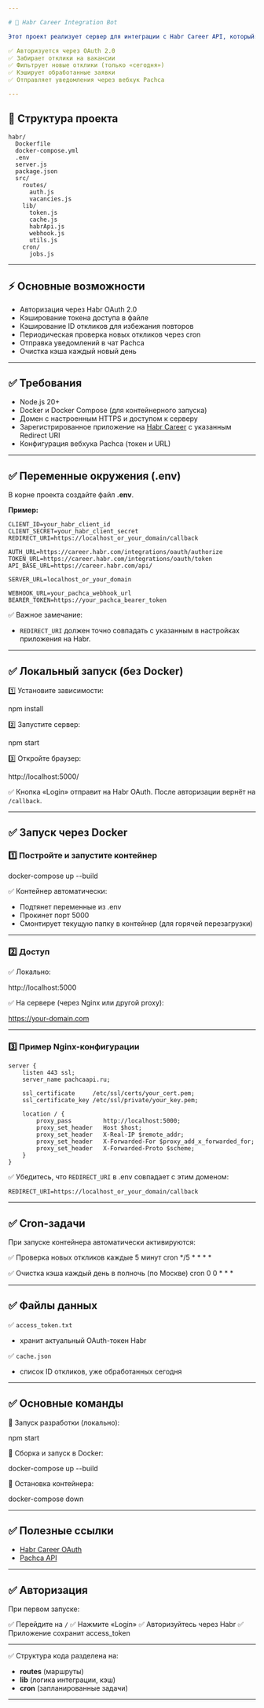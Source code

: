 ```yaml
---

# 📌 Habr Career Integration Bot

Этот проект реализует сервер для интеграции с Habr Career API, который:

✅ Авторизуется через OAuth 2.0
✅ Забирает отклики на вакансии
✅ Фильтрует новые отклики (только «сегодня»)
✅ Кэширует обработанные заявки
✅ Отправляет уведомления через вебхук Pachca

---
```


## 🚀 Структура проекта

```
habr/
  Dockerfile
  docker-compose.yml
  .env
  server.js
  package.json
  src/
    routes/
      auth.js
      vacancies.js
    lib/
      token.js
      cache.js
      habrApi.js
      webhook.js
      utils.js
    cron/
      jobs.js
```

---

## ⚡️ Основные возможности

* Авторизация через Habr OAuth 2.0
* Кэширование токена доступа в файле
* Кэширование ID откликов для избежания повторов
* Периодическая проверка новых откликов через cron
* Отправка уведомлений в чат Pachca
* Очистка кэша каждый новый день

---

## ✅ Требования

* Node.js 20+
* Docker и Docker Compose (для контейнерного запуска)
* Домен с настроенным HTTPS и доступом к серверу
* Зарегистрированное приложение на [Habr Career](https://career.habr.com) с указанным Redirect URI
* Конфигурация вебхука Pachca (токен и URL)

---

## ✅ Переменные окружения (.env)

В корне проекта создайте файл **.env**.

**Пример:**

```
CLIENT_ID=your_habr_client_id
CLIENT_SECRET=your_habr_client_secret
REDIRECT_URI=https://localhost_or_your_domain/callback

AUTH_URL=https://career.habr.com/integrations/oauth/authorize
TOKEN_URL=https://career.habr.com/integrations/oauth/token
API_BASE_URL=https://career.habr.com/api/

SERVER_URL=localhost_or_your_domain

WEBHOOK_URL=your_pachca_webhook_url
BEARER_TOKEN=https://your_pachca_bearer_token
```

✅ Важное замечание:

* `REDIRECT_URI` должен точно совпадать с указанным в настройках приложения на Habr.

---

## ✅ Локальный запуск (без Docker)

1️⃣ Установите зависимости:

npm install

2️⃣ Запустите сервер:

npm start

3️⃣ Откройте браузер:

http://localhost:5000/

✅ Кнопка «Login» отправит на Habr OAuth. После авторизации вернёт на `/callback`.

---

## ✅ Запуск через Docker

### 1️⃣ Постройте и запустите контейнер

docker-compose up --build

✅ Контейнер автоматически:

* Подтянет переменные из .env
* Прокинет порт 5000
* Смонтирует текущую папку в контейнер (для горячей перезагрузки)

---

### 2️⃣ Доступ

✅ Локально:

http://localhost:5000

✅ На сервере (через Nginx или другой proxy):

https://your-domain.com

---

### 3️⃣ Пример Nginx-конфигурации

```nginx
server {
    listen 443 ssl;
    server_name pachcaapi.ru;

    ssl_certificate     /etc/ssl/certs/your_cert.pem;
    ssl_certificate_key /etc/ssl/private/your_key.pem;

    location / {
        proxy_pass         http://localhost:5000;
        proxy_set_header   Host $host;
        proxy_set_header   X-Real-IP $remote_addr;
        proxy_set_header   X-Forwarded-For $proxy_add_x_forwarded_for;
        proxy_set_header   X-Forwarded-Proto $scheme;
    }
}
```

✅ Убедитесь, что `REDIRECT_URI` в .env совпадает с этим доменом:

```
REDIRECT_URI=https://localhost_or_your_domain/callback
```

---

## ✅ Cron-задачи

При запуске контейнера автоматически активируются:

✅ Проверка новых откликов каждые 5 минут
cron
*/5 * * * *

✅ Очистка кэша каждый день в полночь (по Москве)
cron
0 0 * * *

---

## ✅ Файлы данных

✅ `access_token.txt`

* хранит актуальный OAuth-токен Habr

✅ `cache.json`

* список ID откликов, уже обработанных сегодня

---

## ✅ Основные команды

🔹 Запуск разработки (локально):

npm start

🔹 Сборка и запуск в Docker:

docker-compose up --build

🔹 Остановка контейнера:

docker-compose down

---

## ✅ Полезные ссылки

* [Habr Career OAuth](https://career.habr.com/integrations)
* [Pachca API](https://api.pachca.com)

---

## ✅ Авторизация

При первом запуске:

✅ Перейдите на `/`
✅ Нажмите «Login»
✅ Авторизуйтесь через Habr
✅ Приложение сохранит access_token

---

✅ Структура кода разделена на:

* **routes** (маршруты)
* **lib** (логика интеграции, кэш)
* **cron** (запланированные задачи)

---
